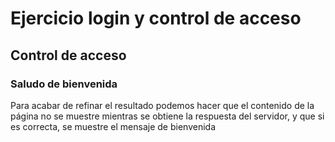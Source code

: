 # Ejercicio login y control de acceso

## Control de acceso

### Saludo de bienvenida

Para acabar de refinar el resultado podemos hacer que el contenido de la página
no se muestre mientras se obtiene la respuesta del servidor, y que si es
correcta, se muestre el mensaje de bienvenida
